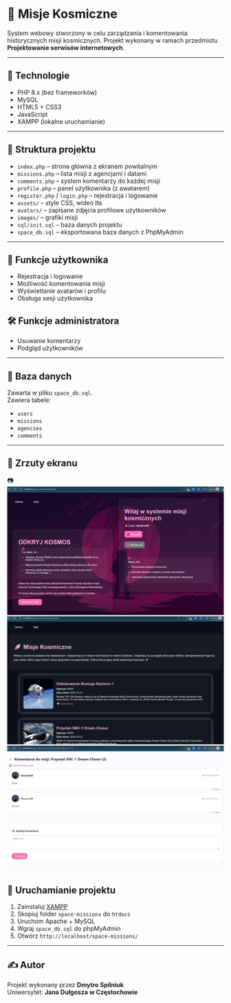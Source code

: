 # 🚀 Misje Kosmiczne

System webowy stworzony w celu zarządzania i komentowania historycznych misji kosmicznych. Projekt wykonany w ramach przedmiotu **Projektowanie serwisów internetowych**.

---

## 🧪 Technologie

- PHP 8.x (bez frameworków)
- MySQL
- HTML5 + CSS3
- JavaScript
- XAMPP (lokalne uruchamianie)

---

## 📁 Struktura projektu

- `index.php` – strona główna z ekranem powitalnym
- `missions.php` – lista misji z agencjami i datami
- `comments.php` – system komentarzy do każdej misji
- `profile.php` – panel użytkownika (z awatarem)
- `register.php` / `login.php` – rejestracja i logowanie
- `assets/` – style CSS, wideo tła
- `avatars/` – zapisane zdjęcia profilowe użytkowników
- `images/` – grafiki misji
- `sql/init.sql` – baza danych projektu
- `space_db.sql` – eksportowana baza danych z PhpMyAdmin

---

## 🔐 Funkcje użytkownika

- Rejestracja i logowanie
- Możliwość komentowania misji
- Wyświetlanie avatarów i profilu
- Obsługa sesji użytkownika

## 🛠️ Funkcje administratora

- Usuwanie komentarzy
- Podgląd użytkowników

---

## 💽 Baza danych

Zawarta w pliku `space_db.sql`.  
Zawiera tabele:
- `users`
- `missions`
- `agencies`
- `comments`

---

## 📸 Zrzuty ekranu

📷 ![Ekran główny](images/ekran_glowny.png)
![ekran_misji](images/ekran_misji.png)
![ekran_komentarze](images/ekran_komentarze.png)

## 🔧 Uruchamianie projektu

1. Zainstaluj [XAMPP](https://www.apachefriends.org/pl/index.html)
2. Skopiuj folder `space-missions` do `htdocs`
3. Uruchom Apache + MySQL
4. Wgraj `space_db.sql` do phpMyAdmin
5. Otwórz `http://localhost/space-missions/`

---

## ✍️ Autor

Projekt wykonany przez **Dmytro Spilniuk**   
Uniwersytet: **Jana Dułgosza w Częstochowie**
